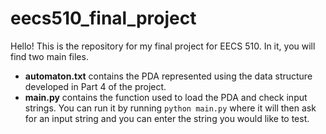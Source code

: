 # eecs510_final_project
Hello! This is the repository for my final project for EECS 510. In it, you will find two main files. 
- **automaton.txt** contains the PDA represented using the data structure developed in Part 4 of the project.
- **main.py** contains the function used to load the PDA and check input strings. You can run it by running
```python main.py``` where it will then ask for an input string and you can enter the string you would like to test.